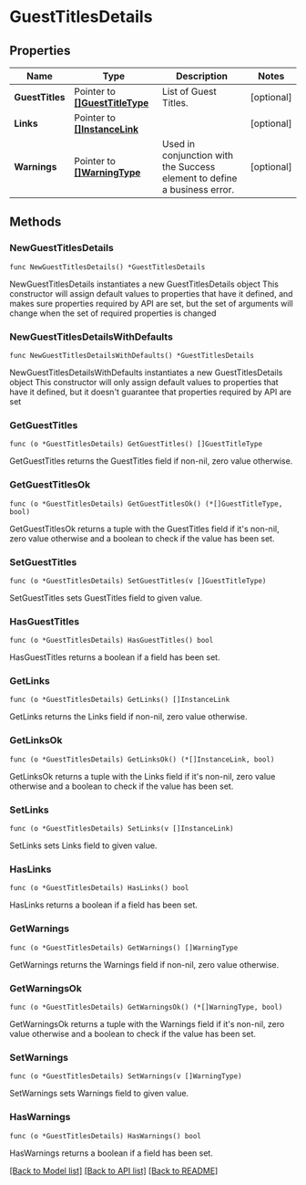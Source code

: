 # GuestTitlesDetails

## Properties

Name | Type | Description | Notes
------------ | ------------- | ------------- | -------------
**GuestTitles** | Pointer to [**[]GuestTitleType**](GuestTitleType.md) | List of Guest Titles. | [optional] 
**Links** | Pointer to [**[]InstanceLink**](InstanceLink.md) |  | [optional] 
**Warnings** | Pointer to [**[]WarningType**](WarningType.md) | Used in conjunction with the Success element to define a business error. | [optional] 

## Methods

### NewGuestTitlesDetails

`func NewGuestTitlesDetails() *GuestTitlesDetails`

NewGuestTitlesDetails instantiates a new GuestTitlesDetails object
This constructor will assign default values to properties that have it defined,
and makes sure properties required by API are set, but the set of arguments
will change when the set of required properties is changed

### NewGuestTitlesDetailsWithDefaults

`func NewGuestTitlesDetailsWithDefaults() *GuestTitlesDetails`

NewGuestTitlesDetailsWithDefaults instantiates a new GuestTitlesDetails object
This constructor will only assign default values to properties that have it defined,
but it doesn't guarantee that properties required by API are set

### GetGuestTitles

`func (o *GuestTitlesDetails) GetGuestTitles() []GuestTitleType`

GetGuestTitles returns the GuestTitles field if non-nil, zero value otherwise.

### GetGuestTitlesOk

`func (o *GuestTitlesDetails) GetGuestTitlesOk() (*[]GuestTitleType, bool)`

GetGuestTitlesOk returns a tuple with the GuestTitles field if it's non-nil, zero value otherwise
and a boolean to check if the value has been set.

### SetGuestTitles

`func (o *GuestTitlesDetails) SetGuestTitles(v []GuestTitleType)`

SetGuestTitles sets GuestTitles field to given value.

### HasGuestTitles

`func (o *GuestTitlesDetails) HasGuestTitles() bool`

HasGuestTitles returns a boolean if a field has been set.

### GetLinks

`func (o *GuestTitlesDetails) GetLinks() []InstanceLink`

GetLinks returns the Links field if non-nil, zero value otherwise.

### GetLinksOk

`func (o *GuestTitlesDetails) GetLinksOk() (*[]InstanceLink, bool)`

GetLinksOk returns a tuple with the Links field if it's non-nil, zero value otherwise
and a boolean to check if the value has been set.

### SetLinks

`func (o *GuestTitlesDetails) SetLinks(v []InstanceLink)`

SetLinks sets Links field to given value.

### HasLinks

`func (o *GuestTitlesDetails) HasLinks() bool`

HasLinks returns a boolean if a field has been set.

### GetWarnings

`func (o *GuestTitlesDetails) GetWarnings() []WarningType`

GetWarnings returns the Warnings field if non-nil, zero value otherwise.

### GetWarningsOk

`func (o *GuestTitlesDetails) GetWarningsOk() (*[]WarningType, bool)`

GetWarningsOk returns a tuple with the Warnings field if it's non-nil, zero value otherwise
and a boolean to check if the value has been set.

### SetWarnings

`func (o *GuestTitlesDetails) SetWarnings(v []WarningType)`

SetWarnings sets Warnings field to given value.

### HasWarnings

`func (o *GuestTitlesDetails) HasWarnings() bool`

HasWarnings returns a boolean if a field has been set.


[[Back to Model list]](../README.md#documentation-for-models) [[Back to API list]](../README.md#documentation-for-api-endpoints) [[Back to README]](../README.md)


